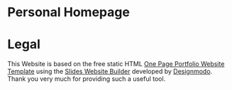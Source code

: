 # Personal Homepage


# Legal
This Website is based on the free static HTML [One Page Portfolio Website Template](https://github.com/designmodo/html-website-templates/tree/master/One%20Page%20Portfolio%20Website%20Template) using the [Slides Website Builder](https://designmodo.com/slides/) developed by [Designmodo](https://designmodo.com). Thank you very much for providing such a useful tool.
